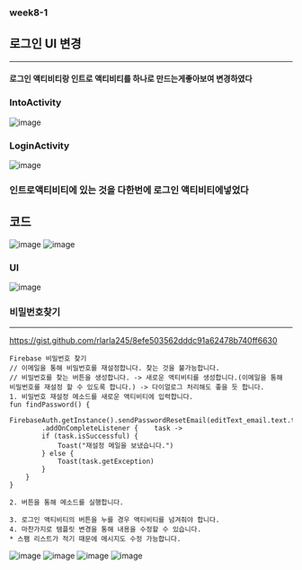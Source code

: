 ### week8-1

## 로그인 UI 변경
--------------------------
#### 로그인 액티비티랑 인트로 액티비티를 하나로 만드는게좋아보여 변경하였다
### IntoActivity
![image](https://user-images.githubusercontent.com/97229292/167410661-c90105e2-3bf4-4d74-87a2-89b05b1e42fa.png)
### LoginActivity
![image](https://user-images.githubusercontent.com/97229292/167410791-0d9bfec8-6599-4847-b136-1dd947822261.png)


### 인트로액티비티에 있는 것을 다한번에 로그인 액티비티에넣었다

## 코드
![image](https://user-images.githubusercontent.com/97229292/167428633-d03ec324-3fe6-45e3-8c3b-aa76de3298e5.png)
![image](https://user-images.githubusercontent.com/97229292/167428674-99adef3d-1844-4fb3-a183-29ea3b49ba51.png)

### UI
![image](https://user-images.githubusercontent.com/97229292/167428561-bf56e5d9-eefc-4d96-8587-54eb89d098e2.png)


### 비밀번호찾기
-----------------------------
https://gist.github.com/rlarla245/8efe503562dddc91a62478b740ff6630
```
Firebase 비밀번호 찾기
// 이메일을 통해 비밀번호를 재설정합니다. 찾는 것을 불가능합니다.
// 비밀번호를 찾는 버튼을 생성합니다. -> 새로운 액티비티를 생성합니다.(이메일을 통해 비밀번호를 재설정 할 수 있도록 합니다.) -> 다이얼로그 처리해도 좋을 듯 합니다.
1. 비밀번호 재설정 메소드를 새로운 액티비티에 입력합니다.
fun findPassword() {
	FirebaseAuth.getInstance().sendPasswordResetEmail(editText_email.text.toString())
		.addOnCompleteListener {	task ->
		if (task.isSuccessful) {
			Toast("재설정 메일을 보냈습니다.")
		} else {
			Toast(task.getException)
		}
	}
}

2. 버튼을 통해 메소드를 실행합니다.

3. 로그인 액티비티의 버튼을 누를 경우 액티비티를 넘겨줘야 합니다.
4. 마찬가지로 템플릿 변경을 통해 내용을 수정할 수 있습니다.
* 스팸 리스트가 적기 때문에 메시지도 수정 가능합니다.
```
![image](https://user-images.githubusercontent.com/97229292/167446366-5a48fc75-20ae-44ed-93c3-20d7e14b07c9.png)
![image](https://user-images.githubusercontent.com/97229292/167446498-c39ab48d-cf08-470e-bc21-7b71ae2143ec.png)
![image](https://user-images.githubusercontent.com/97229292/167446901-97d9bcb9-c09d-4b0b-8158-92d2fafaff06.png)
![image](https://user-images.githubusercontent.com/97229292/167446955-0fb5c474-4945-4165-b40b-9fe7229c65bc.png)




